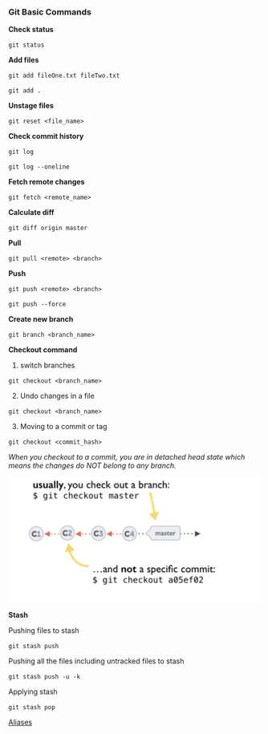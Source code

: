### Git Basic Commands

**Check status**

```shell
git status
```

**Add files**

```shell
git add fileOne.txt fileTwo.txt
```

```shell
git add .
```

**Unstage files**

```shell
git reset <file_name>
```

**Check commit history**

```shell
git log
```

```shell
git log --oneline
```

**Fetch remote changes**

```shell
git fetch <remote_name>
```

**Calculate diff**

```shell
git diff origin master
```

**Pull**

```shell
git pull <remote> <branch>
```

**Push**

```shell
git push <remote> <branch>
```

```shell
git push --force
```

**Create new branch**

```shell
git branch <branch_name>
```

**Checkout command**

1. switch branches

```shell
git checkout <branch_name>
```

2. Undo changes in a file

```shell
git checkout <branch_name>
```

3. Moving to a commit or tag

```shell
git checkout <commit_hash>
```

_When you checkout to a commit, you are in detached head state which means the changes do NOT belong to any branch._

![alt text](../images/image-11.png)

**Stash**

Pushing files to stash

```shell
git stash push
```

Pushing all the files including untracked files to stash

```shell
git stash push -u -k
```

Applying stash

```shell
git stash pop
```

[Aliases](aliases.md)
